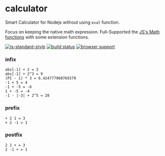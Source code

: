 # calculator
Smart Calculator for Nodejs without using `eval` function.

Focus on keeping the native math expression.
Full-Supported the [JS's Math functions](https://developer.mozilla.org/en/docs/Web/JavaScript/Reference/Global_Objects/Math) with some extension functions.

[![js-standard-style](https://cdn.rawgit.com/feross/standard/master/badge.svg)](https://github.com/feross/standard)
[![build status](https://secure.travis-ci.org/dominhhai/calculator.svg)](http://travis-ci.org/dominhhai/calculator)
[![browser support](https://ci.testling.com/dominhhai/calculator.png)](https://ci.testling.com/dominhhai/calculator)

### infix
```
abs[-1] + 2 = 3
abs[-1] + 2^3 = 9
(PI - 1) * 3 = 6.424777960769379
-1 + 5 = 4
-1 + -5 = -6
1 + -5 = -4
-1 - |-3| + 2^5 = 28
```

### prefix
```
+ 2 1 = 3
+ 2 -1 = 1
```

### postfix
```
2 1 + = 3
2 -1 + = 1
```
